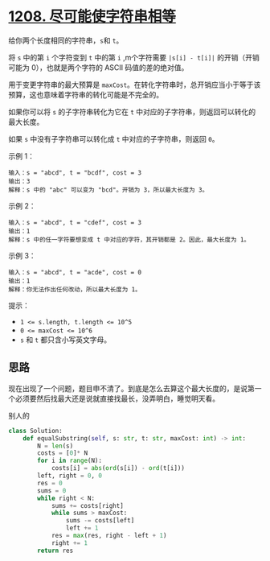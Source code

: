 # [1208. 尽可能使字符串相等](https://leetcode-cn.com/problems/get-equal-substrings-within-budget/)

给你两个长度相同的字符串，`s`和 `t`。

将 `s` 中的第 `i` 个字符变到 `t` 中的第 `i`  ,m个字符需要 `|s[i] - t[i]|` 的开销（开销可能为 0），也就是两个字符的 ASCII 码值的差的绝对值。

用于变更字符串的最大预算是 `maxCost`。在转化字符串时，总开销应当小于等于该预算，这也意味着字符串的转化可能是不完全的。

如果你可以将 `s` 的子字符串转化为它在 `t` 中对应的子字符串，则返回可以转化的最大长度。

如果 `s` 中没有子字符串可以转化成 `t` 中对应的子字符串，则返回 `0`。

示例 1：

```
输入：s = "abcd", t = "bcdf", cost = 3
输出：3
解释：s 中的 "abc" 可以变为 "bcd"。开销为 3，所以最大长度为 3。
```

示例 2：

```
输入：s = "abcd", t = "cdef", cost = 3
输出：1
解释：s 中的任一字符要想变成 t 中对应的字符，其开销都是 2。因此，最大长度为 1。
```

示例 3：

```
输入：s = "abcd", t = "acde", cost = 0
输出：1
解释：你无法作出任何改动，所以最大长度为 1。
```


提示：

- `1 <= s.length, t.length <= 10^5`
- `0 <= maxCost <= 10^6`
- `s` 和 `t` 都只含小写英文字母。

## 思路

现在出现了一个问题，题目申不清了。到底是怎么去算这个最大长度的，是说第一个必须要然后找最大还是说就直接找最长，没弄明白，睡觉明天看。



别人的

```python
class Solution:
    def equalSubstring(self, s: str, t: str, maxCost: int) -> int:
        N = len(s)
        costs = [0]* N
        for i in range(N):
            costs[i] = abs(ord(s[i]) - ord(t[i]))
        left, right = 0, 0
        res = 0
        sums = 0
        while right < N:
            sums += costs[right]
            while sums > maxCost:
                sums -= costs[left]
                left += 1
            res = max(res, right - left + 1)
            right += 1
        return res
```

